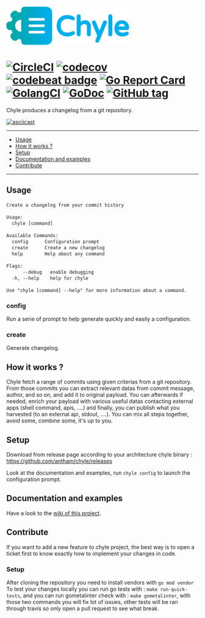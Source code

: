 <p align="left"><img src="logo/horizontalversion.png" alt="chyle" height="100px"></p>

[![CircleCI](https://circleci.com/gh/antham/chyle.svg?style=svg)](https://circleci.com/gh/antham/chyle) [![codecov](https://codecov.io/gh/antham/chyle/branch/master/graph/badge.svg)](https://codecov.io/gh/antham/chyle) [![codebeat badge](https://codebeat.co/badges/c3867610-2741-4ae3-a195-d5e9711c7fcd)](https://codebeat.co/projects/github-com-antham-chyle-master) [![Go Report Card](https://goreportcard.com/badge/github.com/antham/chyle)](https://goreportcard.com/report/github.com/antham/chyle) [![GolangCI](https://golangci.com/badges/github.com/antham/chyle.svg)](https://golangci.com)  [![GoDoc](https://godoc.org/github.com/antham/chyle?status.svg)](http://godoc.org/github.com/antham/chyle) [![GitHub tag](https://img.shields.io/github/tag/antham/chyle.svg)]()
=====

Chyle produces a changelog from a git repository.

[![asciicast](https://asciinema.org/a/o2PDZ4ELfUP3F1eKWl1IqirzU.png)](https://asciinema.org/a/o2PDZ4ELfUP3F1eKWl1IqirzU)

---

* [Usage](#usage)
* [How it works ?](#how-it-works-)
* [Setup](#setup)
* [Documentation and examples](#documentation-and-examples)
* [Contribute](#contribute)

---

## Usage

```
Create a changelog from your commit history

Usage:
  chyle [command]

Available Commands:
  config      Configuration prompt
  create      Create a new changelog
  help        Help about any command

Flags:
      --debug   enable debugging
  -h, --help    help for chyle

Use "chyle [command] --help" for more information about a command.
```

### config

Run a serie of prompt to help generate quickly and easily a configuration.

### create

Generate changelog.

## How it works ?

Chyle fetch a range of commits using given criterias from a git repository. From those commits you can extract relevant datas from commit message, author, and so on, and add it to original payload. You can afterwards if needed, enrich your payload with various useful datas contacting external apps (shell command, apis, ....) and finally, you can publish what you harvested (to an external api, stdout, ....). You can mix all steps together, avoid some, combine some, it's up to you.

## Setup

Download from release page according to your architecture chyle binary : https://github.com/antham/chyle/releases

Look at the documentation and examples,  run ```chyle config``` to launch the configuration prompt.

## Documentation and examples

Have a look to the [wiki of this project](https://github.com/antham/chyle/wiki).

## Contribute

If you want to add a new feature to chyle project, the best way is to open a ticket first to know exactly how to implement your changes in code.

### Setup

After cloning the repository you need to install vendors with `go mod vendor`
To test your changes locally you can run go tests with : ```make run-quick-tests```, and you can run gometalinter check with : ```make gometalinter```, with those two commands you will fix lot of issues, other tests will be ran through travis so only open a pull request to see what break.
